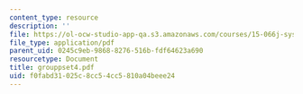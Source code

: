 ```yaml
---
content_type: resource
description: ''
file: https://ol-ocw-studio-app-qa.s3.amazonaws.com/courses/15-066j-system-optimization-and-analysis-for-manufacturing-summer-2003/f0fabd31025c8cc54cc5810a04beee24_grouppset4.pdf
file_type: application/pdf
parent_uid: 0245c9eb-9868-8276-516b-fdf64623a690
resourcetype: Document
title: grouppset4.pdf
uid: f0fabd31-025c-8cc5-4cc5-810a04beee24
---
```

